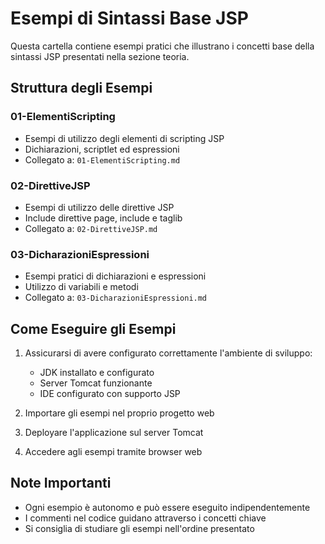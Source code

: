 # Esempi di Sintassi Base JSP

Questa cartella contiene esempi pratici che illustrano i concetti base della sintassi JSP presentati nella sezione teoria.

## Struttura degli Esempi

### 01-ElementiScripting
- Esempi di utilizzo degli elementi di scripting JSP
- Dichiarazioni, scriptlet ed espressioni
- Collegato a: `01-ElementiScripting.md`

### 02-DirettiveJSP
- Esempi di utilizzo delle direttive JSP
- Include direttive page, include e taglib
- Collegato a: `02-DirettiveJSP.md`

### 03-DicharazioniEspressioni
- Esempi pratici di dichiarazioni e espressioni
- Utilizzo di variabili e metodi
- Collegato a: `03-DicharazioniEspressioni.md`

## Come Eseguire gli Esempi

1. Assicurarsi di avere configurato correttamente l'ambiente di sviluppo:
   - JDK installato e configurato
   - Server Tomcat funzionante
   - IDE configurato con supporto JSP

2. Importare gli esempi nel proprio progetto web

3. Deployare l'applicazione sul server Tomcat

4. Accedere agli esempi tramite browser web

## Note Importanti

- Ogni esempio è autonomo e può essere eseguito indipendentemente
- I commenti nel codice guidano attraverso i concetti chiave
- Si consiglia di studiare gli esempi nell'ordine presentato
